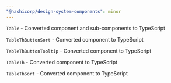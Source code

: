 ```yaml
---
"@hashicorp/design-system-components": minor
---
```


`Table` - Converted component and sub-components to TypeScript

`TableThButtonSort` - Converted component to TypeScript

`TableThButtonTooltip` - Converted component to TypeScript

`TableTh` - Converted component to TypeScript

`TableThSort` - Converted component to TypeScript
